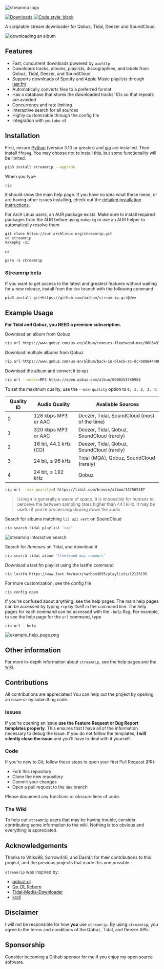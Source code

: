 ![streamrip logo](https://github.com/nathom/streamrip/blob/dev/demo/logo.svg?raw=true)

[![Downloads](https://pepy.tech/badge/streamrip)](https://pepy.tech/project/streamrip)
[![Code style: black](https://img.shields.io/badge/code%20style-black-000000.svg)](https://github.com/python/black)

A scriptable stream downloader for Qobuz, Tidal, Deezer and SoundCloud.

![downloading an album](https://github.com/nathom/streamrip/blob/dev/demo/download_album.png?raw=true)

## Features

- Fast, concurrent downloads powered by `aiohttp`
- Downloads tracks, albums, playlists, discographies, and labels from Qobuz, Tidal, Deezer, and SoundCloud
- Supports downloads of Spotify and Apple Music playlists through [last.fm](https://www.last.fm)
- Automatically converts files to a preferred format
- Has a database that stores the downloaded tracks' IDs so that repeats are avoided
- Concurrency and rate limiting
- Interactive search for all sources
- Highly customizable through the config file
- Integration with `youtube-dl`

## Installation

First, ensure [Python](https://www.python.org/downloads/) (version 3.10 or greater) and [pip](https://pip.pypa.io/en/stable/installing/) are installed. Then install `ffmpeg`. You may choose not to install this, but some functionality will be limited.

```bash
pip3 install streamrip --upgrade
```

When you type

```bash
rip
```

it should show the main help page. If you have no idea what these mean, or are having other issues installing, check out the [detailed installation instructions](https://github.com/nathom/streamrip/wiki#detailed-installation-instructions).  

For Arch Linux users, an AUR package exists. Make sure to install required packages from the AUR before using `makepkg` or use an AUR helper to automatically resolve them.  
```
git clone https://aur.archlinux.org/streamrip.git
cd streamrip
makepkg -si
```
 or
 ```
paru -S streamrip
```


### Streamrip beta

If you want to get access to the latest and greatest features without waiting for a new release, install
from the `dev` branch with the following command

```bash
pip3 install git+https://github.com/nathom/streamrip.git@dev
```

## Example Usage

**For Tidal and Qobuz, you NEED a premium subscription.**

Download an album from Qobuz

```bash
rip url https://www.qobuz.com/us-en/album/rumours-fleetwood-mac/0603497941032
```

Download multiple albums from Qobuz

```bash
rip url https://www.qobuz.com/us-en/album/back-in-black-ac-dc/0886444889841 https://www.qobuz.com/us-en/album/blue-train-john-coltrane/0060253764852
```



Download the album and convert it to `mp3`

```bash
rip url --codec=MP3 https://open.qobuz.com/album/0060253780968
```



To set the maximum quality, use the `--max-quality` option to `0, 1, 2, 3, 4`:

| Quality ID | Audio Quality         | Available Sources                            |
| ---------- | --------------------- | -------------------------------------------- |
| 0          | 128 kbps MP3 or AAC   | Deezer, Tidal, SoundCloud (most of the time) |
| 1          | 320 kbps MP3 or AAC   | Deezer, Tidal, Qobuz, SoundCloud (rarely)    |
| 2          | 16 bit, 44.1 kHz (CD) | Deezer, Tidal, Qobuz, SoundCloud (rarely)    |
| 3          | 24 bit, ≤ 96 kHz      | Tidal (MQA), Qobuz, SoundCloud (rarely)      |
| 4          | 24 bit, ≤ 192 kHz     | Qobuz                                        |


```bash
rip url --max-quality=3 https://tidal.com/browse/album/147569387
```

> Using `4` is generally a waste of space. It is impossible for humans to perceive the between sampling rates higher than 44.1 kHz. It may be useful if you're processing/slowing down the audio.

Search for albums matching `lil uzi vert` on SoundCloud

```bash
rip search tidal playlist 'rap'
```

![streamrip interactive search](https://github.com/nathom/streamrip/blob/dev/demo/playlist_search.png?raw=true)

Search for *Rumours* on Tidal, and download it

```bash
rip search tidal album 'fleetwood mac rumours'
```

Download a last.fm playlist using the lastfm command

```
rip lastfm https://www.last.fm/user/nathan3895/playlists/12126195
```

For more customization, see the config file

```
rip config open
```



If you're confused about anything, see the help pages. The main help pages can be accessed by typing `rip` by itself in the command line. The help pages for each command can be accessed with the `-help` flag. For example, to see the help page for the `url` command, type

```
rip url --help
```

![example_help_page.png](https://github.com/nathom/streamrip/blob/dev/demo/example_help_page.png?raw=true)

## Other information

For more in-depth information about `streamrip`, see the help pages and the [wiki](https://github.com/nathom/streamrip/wiki/).


## Contributions

All contributions are appreciated! You can help out the project by opening an issue
or by submitting code.

### Issues

If you're opening an issue **use the Feature Request or Bug Report templates properly**. This ensures
that I have all of the information necessary to debug the issue. If you do not follow the templates,
**I will silently close the issue** and you'll have to deal with it yourself.

### Code

If you're new to Git, follow these steps to open your first Pull Request (PR):

- Fork this repository
- Clone the new repository
- Commit your changes
- Open a pull request to the `dev` branch

Please document any functions or obscure lines of code.

### The Wiki

To help out `streamrip` users that may be having trouble, consider contributing some information to the wiki. 
Nothing is too obvious and everything is appreciated.

## Acknowledgements

Thanks to Vitiko98, Sorrow446, and DashLt for their contributions to this project, and the previous projects that made this one possible.

`streamrip` was inspired by:

- [qobuz-dl](https://github.com/vitiko98/qobuz-dl)
- [Qo-DL Reborn](https://github.com/badumbass/Qo-DL-Reborn)
- [Tidal-Media-Downloader](https://github.com/yaronzz/Tidal-Media-Downloader)
- [scdl](https://github.com/flyingrub/scdl)



## Disclaimer

I will not be responsible for how **you** use `streamrip`. By using `streamrip`, you agree to the terms and conditions of the Qobuz, Tidal, and Deezer APIs.

## Sponsorship

Consider becoming a Github sponsor for me if you enjoy my open source software.
